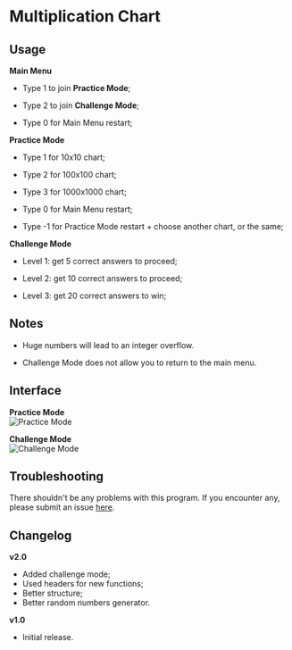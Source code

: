 # Multiplication Chart

## Usage
**Main Menu**
-  Type 1 to join **Practice Mode**;

-  Type 2 to join **Challenge Mode**;

-  Type 0 for Main Menu restart;
 
**Practice Mode**
-  Type 1 for 10x10 chart;

-  Type 2 for 100x100 chart;

-  Type 3 for 1000x1000 chart;

-  Type 0 for Main Menu restart;

-  Type -1 for Practice Mode restart + choose another chart, or the same;

**Challenge Mode**
-  Level 1: get 5 correct answers to proceed;

-  Level 2: get 10 correct answers to proceed;

-  Level 3: get 20 correct answers to win;

## Notes
-  Huge numbers will lead to an integer overflow.

-  Challenge Mode does not allow you to return to the main menu.

## Interface
<strong>Practice Mode</strong><br>
<img src="https://github.com/user-attachments/assets/4ae1a32a-eaf0-4006-8f32-11b31b2774fc" alt="Practice Mode"><br>

<strong>Challenge Mode</strong><br>
<img src="https://github.com/user-attachments/assets/b345ed31-aace-493d-ba35-b0adcc6e9fa0" alt="Challenge Mode"><br>

## Troubleshooting
There shouldn't be any problems with this program. If you encounter any, please submit an issue [here](https://github.com/Kevin4e/MultiplicationChart/issues).

## Changelog
**v2.0**
-  Added challenge mode;
-  Used headers for new functions;
-  Better structure;
-  Better random numbers generator.

**v1.0**
-  Initial release.
